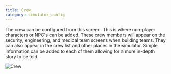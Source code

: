 ```yaml
---
title: Crew
category: simulator_config
---
```

The crew can be configured from this screen. This is where non-player characters or NPC's can be added. These crew members will appear on the security, engineering, and medical team screens when building teams. They can also appear in the crew list and other places in the simulator. Simple information can be added to each of them allowing for a more in-depth story to be told.



![Crew](/img/simulator_config_crew.jpg)
